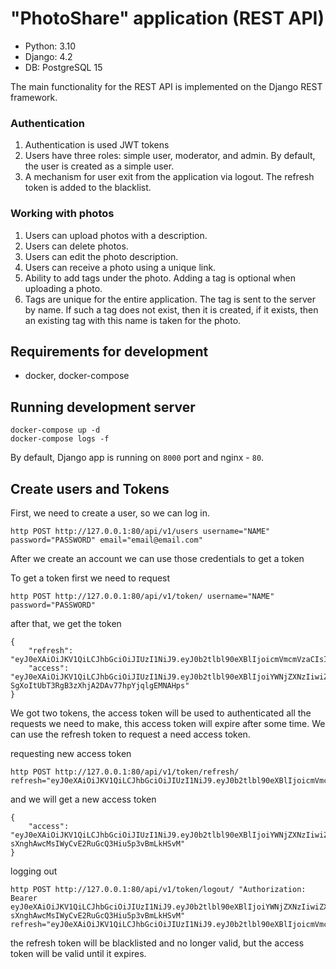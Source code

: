 # "PhotoShare" application (REST API)

 - Python:  3.10
 - Django:  4.2
 - DB:      PostgreSQL 15

The main functionality for the REST API is implemented on the Django REST framework.

### Authentication

1. Authentication is used JWT tokens
2. Users have three roles: simple user, moderator, and admin. By default, the user is created as a simple user.
3. A mechanism for user exit from the application via logout. The refresh token is added to the blacklist.

### Working with photos

1. Users can upload photos with a description.
2. Users can delete photos.
3. Users can edit the photo description.
4. Users can receive a photo using a unique link.
5. Ability to add tags under the photo. Adding a tag is optional when uploading a photo.
6. Tags are unique for the entire application. The tag is sent to the server by name. If such a tag does not exist, then it is created, if it exists, then an existing tag with this name is taken for the photo.


## Requirements for development

* docker, docker-compose


## Running development server

    docker-compose up -d
    docker-compose logs -f

By default, Django app is running on `8000` port and nginx - `80`.


## Create users and Tokens

First, we need to create a user, so we can log in. 
```
http POST http://127.0.0.1:80/api/v1/users username="NAME" password="PASSWORD" email="email@email.com"
```

After we create an account we can use those credentials to get a token

To get a token first we need to request
```
http POST http://127.0.0.1:80/api/v1/token/ username="NAME" password="PASSWORD"
```
after that, we get the token
```
{
    "refresh": "eyJ0eXAiOiJKV1QiLCJhbGciOiJIUzI1NiJ9.eyJ0b2tlbl90eXBlIjoicmVmcmVzaCIsImV4cCI6MTYxNjI5MjMyMSwianRpIjoiNGNkODA3YTlkMmMxNDA2NWFhMzNhYzMxOTgyMzhkZTgiLCJ1c2VyX2lkIjozfQ.hP1wPOPvaPo2DYTC9M1AuOSogdRL_mGP30CHsbpf4zA",
    "access": "eyJ0eXAiOiJKV1QiLCJhbGciOiJIUzI1NiJ9.eyJ0b2tlbl90eXBlIjoiYWNjZXNzIiwiZXhwIjoxNjE2MjA2MjIxLCJqdGkiOiJjNTNlNThmYjE4N2Q0YWY2YTE5MGNiMzhlNjU5ZmI0NSIsInVzZXJfaWQiOjN9.Csz-SgXoItUbT3RgB3zXhjA2DAv77hpYjqlgEMNAHps"
}
```
We got two tokens, the access token will be used to authenticated all the requests we need to make, this access token will expire after some time.
We can use the refresh token to request a need access token.

requesting new access token
```
http POST http://127.0.0.1:80/api/v1/token/refresh/ refresh="eyJ0eXAiOiJKV1QiLCJhbGciOiJIUzI1NiJ9.eyJ0b2tlbl90eXBlIjoicmVmcmVzaCIsImV4cCI6MTYxNjI5MjMyMSwianRpIjoiNGNkODA3YTlkMmMxNDA2NWFhMzNhYzMxOTgyMzhkZTgiLCJ1c2VyX2lkIjozfQ.hP1wPOPvaPo2DYTC9M1AuOSogdRL_mGP30CHsbpf4zA"
```
and we will get a new access token
```
{
    "access": "eyJ0eXAiOiJKV1QiLCJhbGciOiJIUzI1NiJ9.eyJ0b2tlbl90eXBlIjoiYWNjZXNzIiwiZXhwIjoxNjE2MjA4Mjk1LCJqdGkiOiI4NGNhZmMzMmFiZDA0MDQ2YjZhMzFhZjJjMmRiNjUyYyIsInVzZXJfaWQiOjJ9.NJrs-sXnghAwcMsIWyCvE2RuGcQ3Hiu5p3vBmLkHSvM"
}
```

logging out
```
http POST http://127.0.0.1:80/api/v1/token/logout/ "Authorization: Bearer eyJ0eXAiOiJKV1QiLCJhbGciOiJIUzI1NiJ9.eyJ0b2tlbl90eXBlIjoiYWNjZXNzIiwiZXhwIjoxNjE2MjA4Mjk1LCJqdGkiOiI4NGNhZmMzMmFiZDA0MDQ2YjZhMzFhZjJjMmRiNjUyYyIsInVzZXJfaWQiOjJ9.NJrs-sXnghAwcMsIWyCvE2RuGcQ3Hiu5p3vBmLkHSvM" refresh="eyJ0eXAiOiJKV1QiLCJhbGciOiJIUzI1NiJ9.eyJ0b2tlbl90eXBlIjoicmVmcmVzaCIsImV4cCI6MTYxNjI5MjMyMSwianRpIjoiNGNkODA3YTlkMmMxNDA2NWFhMzNhYzMxOTgyMzhkZTgiLCJ1c2VyX2lkIjozfQ.hP1wPOPvaPo2DYTC9M1AuOSogdRL_mGP30CHsbpf4zA"
```
the refresh token will be blacklisted and no longer valid, but the access token will be valid until it expires.
